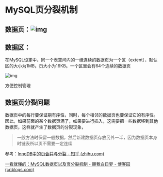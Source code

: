 # MySQL页分裂机制

## 数据页：![img](https://cdn.jsdelivr.net/gh/ddddjc/djcPicture@master/202312272121909.png)

## 数据区：

在MySQL设定中，同一个表空间内的一组连续的数据页为一个区（extent），默认区的大小为1MB，页大小为16KB。一个区里会有64个连续的数据页

![img](https://cdn.jsdelivr.net/gh/ddddjc/djcPicture@master/202312272124495.jpeg)

方便控制管理

## 数据页分裂问题

数据页中的每行要保证期有序性，同时，每个相邻的数据页也要保证它的有序性。因此，如果前面的某个数据页满了，如果要进行插入，这需要把一些数据移到其他数据页，这样就产生了数据页的分裂现象，

> 一般方法时保留一般数据，然后新建数据页存放另外一半，因为数据页本身时链表所以页不需要一定连续

参考：[InnoDB中的页合并与分裂 - 知乎 (zhihu.com)](https://zhuanlan.zhihu.com/p/98818611)

[一看就懂的：MySQL数据页以及页分裂机制 - 赐我白日梦 - 博客园 (cnblogs.com)](https://www.cnblogs.com/ZhuChangwu/p/14041410.html)